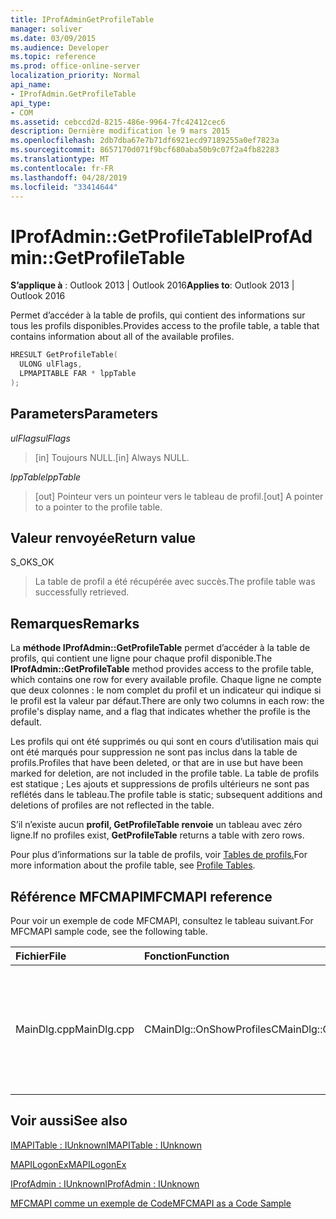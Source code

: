 ```yaml
---
title: IProfAdminGetProfileTable
manager: soliver
ms.date: 03/09/2015
ms.audience: Developer
ms.topic: reference
ms.prod: office-online-server
localization_priority: Normal
api_name:
- IProfAdmin.GetProfileTable
api_type:
- COM
ms.assetid: cebccd2d-8215-486e-9964-7fc42412cec6
description: Dernière modification le 9 mars 2015
ms.openlocfilehash: 2db7dba67e7b71df6921ecd97189255a0ef7823a
ms.sourcegitcommit: 8657170d071f9bcf680aba50b9c07f2a4fb82283
ms.translationtype: MT
ms.contentlocale: fr-FR
ms.lasthandoff: 04/28/2019
ms.locfileid: "33414644"
---
```

# <a name="iprofadmingetprofiletable"></a><span data-ttu-id="0123e-103">IProfAdmin::GetProfileTable</span><span class="sxs-lookup"><span data-stu-id="0123e-103">IProfAdmin::GetProfileTable</span></span>

  
  
<span data-ttu-id="0123e-104">**S’applique à** : Outlook 2013 | Outlook 2016</span><span class="sxs-lookup"><span data-stu-id="0123e-104">**Applies to**: Outlook 2013 | Outlook 2016</span></span> 
  
<span data-ttu-id="0123e-105">Permet d’accéder à la table de profils, qui contient des informations sur tous les profils disponibles.</span><span class="sxs-lookup"><span data-stu-id="0123e-105">Provides access to the profile table, a table that contains information about all of the available profiles.</span></span>
  
```cpp
HRESULT GetProfileTable(
  ULONG ulFlags,
  LPMAPITABLE FAR * lppTable
);
```

## <a name="parameters"></a><span data-ttu-id="0123e-106">Parameters</span><span class="sxs-lookup"><span data-stu-id="0123e-106">Parameters</span></span>

 <span data-ttu-id="0123e-107">_ulFlags_</span><span class="sxs-lookup"><span data-stu-id="0123e-107">_ulFlags_</span></span>
  
> <span data-ttu-id="0123e-108">[in] Toujours NULL.</span><span class="sxs-lookup"><span data-stu-id="0123e-108">[in] Always NULL.</span></span>
    
 <span data-ttu-id="0123e-109">_lppTable_</span><span class="sxs-lookup"><span data-stu-id="0123e-109">_lppTable_</span></span>
  
> <span data-ttu-id="0123e-110">[out] Pointeur vers un pointeur vers le tableau de profil.</span><span class="sxs-lookup"><span data-stu-id="0123e-110">[out] A pointer to a pointer to the profile table.</span></span>
    
## <a name="return-value"></a><span data-ttu-id="0123e-111">Valeur renvoyée</span><span class="sxs-lookup"><span data-stu-id="0123e-111">Return value</span></span>

<span data-ttu-id="0123e-112">S_OK</span><span class="sxs-lookup"><span data-stu-id="0123e-112">S_OK</span></span> 
  
> <span data-ttu-id="0123e-113">La table de profil a été récupérée avec succès.</span><span class="sxs-lookup"><span data-stu-id="0123e-113">The profile table was successfully retrieved.</span></span>
    
## <a name="remarks"></a><span data-ttu-id="0123e-114">Remarques</span><span class="sxs-lookup"><span data-stu-id="0123e-114">Remarks</span></span>

<span data-ttu-id="0123e-115">La **méthode IProfAdmin::GetProfileTable** permet d’accéder à la table de profils, qui contient une ligne pour chaque profil disponible.</span><span class="sxs-lookup"><span data-stu-id="0123e-115">The **IProfAdmin::GetProfileTable** method provides access to the profile table, which contains one row for every available profile.</span></span> <span data-ttu-id="0123e-116">Chaque ligne ne compte que deux colonnes : le nom complet du profil et un indicateur qui indique si le profil est la valeur par défaut.</span><span class="sxs-lookup"><span data-stu-id="0123e-116">There are only two columns in each row: the profile's display name, and a flag that indicates whether the profile is the default.</span></span> 
  
<span data-ttu-id="0123e-117">Les profils qui ont été supprimés ou qui sont en cours d’utilisation mais qui ont été marqués pour suppression ne sont pas inclus dans la table de profils.</span><span class="sxs-lookup"><span data-stu-id="0123e-117">Profiles that have been deleted, or that are in use but have been marked for deletion, are not included in the profile table.</span></span> <span data-ttu-id="0123e-118">La table de profils est statique ; Les ajouts et suppressions de profils ultérieurs ne sont pas reflétés dans le tableau.</span><span class="sxs-lookup"><span data-stu-id="0123e-118">The profile table is static; subsequent additions and deletions of profiles are not reflected in the table.</span></span> 
  
<span data-ttu-id="0123e-119">S’il n’existe aucun **profil, GetProfileTable renvoie** un tableau avec zéro ligne.</span><span class="sxs-lookup"><span data-stu-id="0123e-119">If no profiles exist, **GetProfileTable** returns a table with zero rows.</span></span> 
  
<span data-ttu-id="0123e-120">Pour plus d’informations sur la table de profils, voir [Tables de profils.](profile-tables.md)</span><span class="sxs-lookup"><span data-stu-id="0123e-120">For more information about the profile table, see [Profile Tables](profile-tables.md).</span></span> 
  
## <a name="mfcmapi-reference"></a><span data-ttu-id="0123e-121">Référence MFCMAPI</span><span class="sxs-lookup"><span data-stu-id="0123e-121">MFCMAPI reference</span></span>

<span data-ttu-id="0123e-122">Pour voir un exemple de code MFCMAPI, consultez le tableau suivant.</span><span class="sxs-lookup"><span data-stu-id="0123e-122">For MFCMAPI sample code, see the following table.</span></span>
  
|<span data-ttu-id="0123e-123">**Fichier**</span><span class="sxs-lookup"><span data-stu-id="0123e-123">**File**</span></span>|<span data-ttu-id="0123e-124">**Fonction**</span><span class="sxs-lookup"><span data-stu-id="0123e-124">**Function**</span></span>|<span data-ttu-id="0123e-125">**Commentaire**</span><span class="sxs-lookup"><span data-stu-id="0123e-125">**Comment**</span></span>|
|:-----|:-----|:-----|
|<span data-ttu-id="0123e-126">MainDlg.cpp</span><span class="sxs-lookup"><span data-stu-id="0123e-126">MainDlg.cpp</span></span>  <br/> |<span data-ttu-id="0123e-127">CMainDlg::OnShowProfiles</span><span class="sxs-lookup"><span data-stu-id="0123e-127">CMainDlg::OnShowProfiles</span></span>  <br/> |<span data-ttu-id="0123e-128">MFCMAPI utilise la méthode **IProfAdmin::GetProfileTable** pour obtenir la table de profil à afficher dans une nouvelle boîte de dialogue.</span><span class="sxs-lookup"><span data-stu-id="0123e-128">MFCMAPI uses the **IProfAdmin::GetProfileTable** method to get the profile table to display in a new dialog box.</span></span>  <br/> |
   
## <a name="see-also"></a><span data-ttu-id="0123e-129">Voir aussi</span><span class="sxs-lookup"><span data-stu-id="0123e-129">See also</span></span>



[<span data-ttu-id="0123e-130">IMAPITable : IUnknown</span><span class="sxs-lookup"><span data-stu-id="0123e-130">IMAPITable : IUnknown</span></span>](imapitableiunknown.md)
  
[<span data-ttu-id="0123e-131">MAPILogonEx</span><span class="sxs-lookup"><span data-stu-id="0123e-131">MAPILogonEx</span></span>](mapilogonex.md)
  
[<span data-ttu-id="0123e-132">IProfAdmin : IUnknown</span><span class="sxs-lookup"><span data-stu-id="0123e-132">IProfAdmin : IUnknown</span></span>](iprofadminiunknown.md)


[<span data-ttu-id="0123e-133">MFCMAPI comme un exemple de Code</span><span class="sxs-lookup"><span data-stu-id="0123e-133">MFCMAPI as a Code Sample</span></span>](mfcmapi-as-a-code-sample.md)

